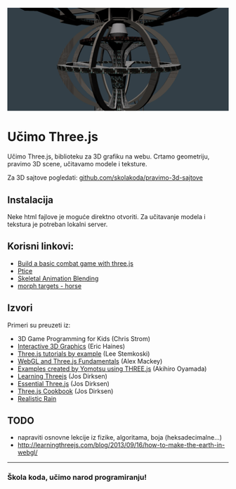 ![threejs](screen.png)

# Učimo Three.js

Učimo Three.js, biblioteku za 3D grafiku na webu. Crtamo geometriju, pravimo 3D scene, učitavamo modele i teksture.

Za 3D sajtove pogledati: [github.com/skolakoda/pravimo-3d-sajtove](https://github.com/skolakoda/pravimo-3d-sajtove)

## Instalacija

Neke html fajlove je moguće direktno otvoriti. Za učitavanje modela i tekstura je potreban lokalni server.

## Korisni linkovi:
* [Build a basic combat game with three.js](http://www.creativebloq.com/web-design/build-basic-combat-game-threejs-101517540)
* [Ptice](https://threejs.org/examples/canvas_geometry_birds.html)
* [Skeletal Animation Blending](https://github.com/mrdoob/three.js/blob/master/examples/webgl_animation_skinning_blending.html)
* [morph targets - horse](https://github.com/mrdoob/three.js/blob/master/examples/webgl_morphtargets_horse.html)

## Izvori
Primeri su preuzeti iz:
* 3D Game Programming for Kids (Chris Strom)
* [Interactive 3D Graphics](https://in.udacity.com/course/interactive-3d-graphics--cs291/) (Eric Haines)
* [Three.js tutorials by example](http://stemkoski.github.io/Three.js/) (Lee Stemkoski)
* [WebGL and Three.js Fundamentals](https://github.com/alexmackey/threeJsBasicExamples) (Alex Mackey)
* [Examples created by Yomotsu using THREE.js](http://yomotsu.github.io/threejs-examples/) (Akihiro Oyamada)
* [Learning Threejs](https://github.com/josdirksen/learning-threejs) (Jos Dirksen)
* [Essential Three.js](https://github.com/josdirksen/essential-threejs) (Jos Dirksen)
* [Three.js Cookbook](https://github.com/josdirksen/threejs-cookbook) (Jos Dirksen)
* [Realistic Rain](https://github.com/solusipse/threejs-examples)

## TODO

* napraviti osnovne lekcije iz fizike, algoritama, boja (heksadecimalne...)
* http://learningthreejs.com/blog/2013/09/16/how-to-make-the-earth-in-webgl/

---
### Škola koda, učimo narod programiranju!
